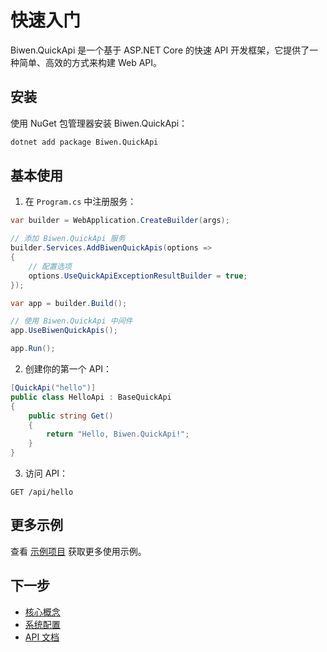 # 快速入门

Biwen.QuickApi 是一个基于 ASP.NET Core 的快速 API 开发框架，它提供了一种简单、高效的方式来构建 Web API。

## 安装

使用 NuGet 包管理器安装 Biwen.QuickApi：

```bash
dotnet add package Biwen.QuickApi
```

## 基本使用

1. 在 `Program.cs` 中注册服务：

```csharp
var builder = WebApplication.CreateBuilder(args);

// 添加 Biwen.QuickApi 服务
builder.Services.AddBiwenQuickApis(options =>
{
    // 配置选项
    options.UseQuickApiExceptionResultBuilder = true;
});

var app = builder.Build();

// 使用 Biwen.QuickApi 中间件
app.UseBiwenQuickApis();

app.Run();
```

2. 创建你的第一个 API：

```csharp
[QuickApi("hello")]
public class HelloApi : BaseQuickApi
{
    public string Get()
    {
        return "Hello, Biwen.QuickApi!";
    }
}
```

3. 访问 API：
```
GET /api/hello
```

## 更多示例

查看 [示例项目](https://github.com/vipwan/Biwen.QuickApi/tree/main/Biwen.QuickApi.DemoWeb) 获取更多使用示例。

## 下一步

- [核心概念](CoreConcepts.md)
- [系统配置](BiwenQuickApiOptions.md)
- [API 文档](QuickApi.md) 